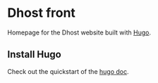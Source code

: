 # Dhost front
Homepage for the Dhost website built with [Hugo](https://gohugo.io/).

## Install Hugo

Check out the quickstart of the [hugo doc](https://gohugo.io/getting-started/quick-start/).
